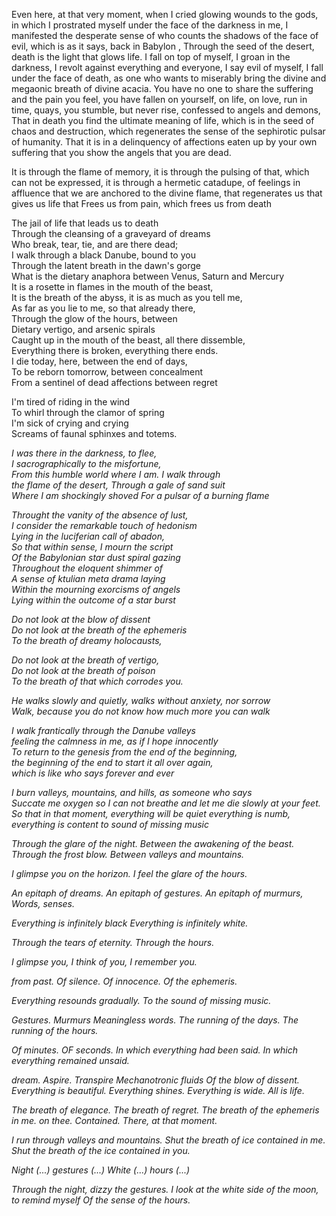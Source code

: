 
<body>
<p>Even here, at that very moment, when I cried glowing wounds to the gods, in which I prostrated myself under the face of the darkness in me, I manifested the desperate sense of who counts the shadows of the face of evil, which is as it says, back in Babylon , Through the seed of the desert, death is the light that glows life. I fall on top of myself, I groan in the darkness, I revolt against everything and everyone, I say evil of myself, I fall under the face of death, as one who wants to miserably bring the divine and megaonic breath of divine acacia. You have no one to share the suffering and the pain you feel, you have fallen on yourself, on life, on love, run in time, quays, you stumble, but never rise, confessed to angels and demons, That in death you find the ultimate meaning of life, which is in the seed of chaos and destruction, which regenerates the sense of the sephirotic pulsar of humanity. That it is in a delinquency of affections eaten up by your own suffering that you show the angels that you are dead.</p>

<p>It is through the flame of memory, it is through the pulsing of that, which can not be expressed, it is through a hermetic catadupe, of feelings in affluence that we are anchored to the divine flame, that regenerates us that gives us life that Frees us from pain, which frees us from death </p>

<p>The jail of life that leads us to death<br/>
Through the cleansing of a graveyard of dreams<br/>
Who break, tear, tie, and are there dead;<br/>
I walk through a black Danube, bound to you<br/>
Through the latent breath in the dawn's gorge<br/>
What is the dietary anaphora between Venus, Saturn and Mercury<br/>
It is a rosette in flames in the mouth of the beast,<br/>
It is the breath of the abyss, it is as much as you tell me,<br/>
As far as you lie to me, so that already there,<br/>
Through the glow of the hours, between<br/>
Dietary vertigo, and arsenic spirals<br/>
Caught up in the mouth of the beast, all there dissemble,<br/>
Everything there is broken, everything there ends.<br/>
I die today, here, between the end of days,<br/>
To be reborn tomorrow, between concealment<br/>
From a sentinel of dead affections between regret<br/></p>

<p>I'm tired of riding in the wind<br/>
To whirl through the clamor of spring<br/>
I'm sick of crying and crying<br/>
Screams of faunal sphinxes and totems.<br/></p>

<p><i>I was there in the darkness, to flee,<br/>
  I sacrographically to the misfortune,<br/>
  From this humble world where I am. I walk through<br/>
  the flame of the desert, Through a gale of sand suit<br/>
  Where I am shockingly shoved For a pulsar of a burning flame<br/></o></p>

  <p><i>Throught the vanity of the absence of lust,<br/>
  I consider the remarkable touch of hedonism<br/>
  Lying in the luciferian call of abadon,<br/>
  So that within sense, I mourn the script<br/>
  Of the Babylonian star dust spiral gazing<br/>
  Throughout the eloquent shimmer of<br/>
  A sense of ktulian meta drama laying<br/>
  Within the mourning exorcisms of angels<br/>
  Lying within the outcome of a star burst<br/></i></p>



  <p><p><i>Do not look at the blow of dissent<br/>
  Do not look at the breath of the ephemeris<br/>
  To the breath of dreamy holocausts,</p>

  <p>Do not look at the breath of vertigo,<br/>
  Do not look at the breath of poison<br/>
  To the breath of that which corrodes you.</p>

  <p>He walks slowly and quietly, walks without anxiety, nor sorrow<br/>
  Walk, because you do not know how much more you can walk</i></p></p>


  <p>I walk frantically through the Danube valleys<br/>
  feeling the calmness in me, as if I hope innocently<br/>
  To return to the genesis from the end of the beginning,<br/>
  the beginning of the end to start it all over again,<br/>
  which is like who says forever and ever<br/></p>

  <p>I burn valleys, mountains, and hills, as someone who says<br/>
  Succate me oxygen so I can not breathe and let me die slowly at your feet.<br/>
  So that in that moment, everything will be quiet everything is numb,<br/>
  everything is content to sound of missing music<br/></p>

Through the glare of the night.
Between the awakening of the beast.
Through the frost blow.
Between valleys and mountains.

I glimpse you on the horizon.
I feel the glare of the hours.

An epitaph of dreams.
An epitaph of gestures.
An epitaph of murmurs,
Words, senses.

Everything is infinitely black
Everything is infinitely white.

Through the tears of eternity.
Through the hours.

I glimpse you, I think of you, I remember you.

from past. Of silence.
Of innocence. Of the ephemeris.

Everything resounds gradually.
To the sound of missing music.

Gestures. Murmurs
Meaningless words.
The running of the days.
The running of the hours.

Of minutes. OF seconds.
In which everything had been said.
In which everything remained unsaid.

dream. Aspire. Transpire
Mechanotronic fluids
Of the blow of dissent.
Everything is beautiful. Everything shines.
Everything is wide. All is life.

The breath of elegance.
The breath of regret.
The breath of the ephemeris
in me. on thee. Contained.
There, at that moment.

I run through valleys and mountains.
Shut the breath of ice contained in me.
Shut the breath of the ice contained in you.

Night (...) gestures (...)
White (...) hours (...)

Through the night, dizzy the gestures.
I look at the white side of the moon, to remind myself
Of the sense of the hours.

</body>
